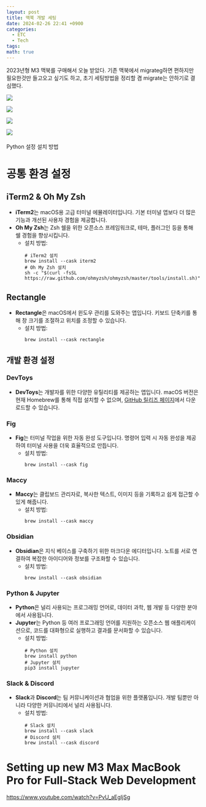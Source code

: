 ```yaml
---
layout: post
title: 맥북 개발 세팅
date: 2024-02-26 22:41 +0900
categories:
  - ETC
  - Tech
tags: 
math: true
---
```



2023년형 M3 맥북를 구매해서 오늘 받았다. 기존 맥북에서 migrateg하면 편하지만 필요한것만 들고오고 싶기도 하고, 초기 세팅방법을 정리할 겸 migrate는 안하기로 결심했다.


![](https://i.imgur.com/mY3bhgE.png)

![](https://i.imgur.com/H73p4MU.png)

![](https://i.imgur.com/2qnCIzz.png)

![](https://i.imgur.com/l7Hyuec.png)


####
Python 설정 설치 방법

# 공통 환경 설정

## iTerm2 & Oh My Zsh
- **iTerm2**는 macOS용 고급 터미널 에뮬레이터입니다. 기본 터미널 앱보다 더 많은 기능과 개선된 사용자 경험을 제공합니다.
- **Oh My Zsh**는 Zsh 쉘을 위한 오픈소스 프레임워크로, 테마, 플러그인 등을 통해 쉘 경험을 향상시킵니다.
  - 설치 방법: 
    ```shell
    # iTerm2 설치
    brew install --cask iterm2
    # Oh My Zsh 설치
    sh -c "$(curl -fsSL https://raw.github.com/ohmyzsh/ohmyzsh/master/tools/install.sh)"
    ```

## Rectangle
- **Rectangle**은 macOS에서 윈도우 관리를 도와주는 앱입니다. 키보드 단축키를 통해 창 크기를 조절하고 위치를 조정할 수 있습니다.
  - 설치 방법:
    ```shell
    brew install --cask rectangle
    ```

## 개발 환경 설정

### DevToys
- **DevToys**는 개발자를 위한 다양한 유틸리티를 제공하는 앱입니다. macOS 버전은 현재 Homebrew를 통해 직접 설치할 수 없으며, [GitHub 릴리즈 페이지](https://github.com/veler/DevToysMac)에서 다운로드할 수 있습니다.

### Fig
- **Fig**는 터미널 작업을 위한 자동 완성 도구입니다. 명령어 입력 시 자동 완성을 제공하여 터미널 사용을 더욱 효율적으로 만듭니다.
  - 설치 방법:
    ```shell
    brew install --cask fig
    ```

### Maccy
- **Maccy**는 클립보드 관리자로, 복사한 텍스트, 이미지 등을 기록하고 쉽게 접근할 수 있게 해줍니다.
  - 설치 방법:
    ```shell
    brew install --cask maccy
    ```

### Obsidian
- **Obsidian**은 지식 베이스를 구축하기 위한 마크다운 에디터입니다. 노트를 서로 연결하여 복잡한 아이디어와 정보를 구조화할 수 있습니다.
  - 설치 방법:
    ```shell
    brew install --cask obsidian
    ```

### Python & Jupyter
- **Python**은 널리 사용되는 프로그래밍 언어로, 데이터 과학, 웹 개발 등 다양한 분야에서 사용됩니다.
- **Jupyter**는 Python 등 여러 프로그래밍 언어를 지원하는 오픈소스 웹 애플리케이션으로, 코드를 대화형으로 실행하고 결과를 문서화할 수 있습니다.
  - 설치 방법:
    ```shell
    # Python 설치
    brew install python
    # Jupyter 설치
    pip3 install jupyter
    ```

### Slack & Discord
- **Slack**과 **Discord**는 팀 커뮤니케이션과 협업을 위한 플랫폼입니다. 개발 팀뿐만 아니라 다양한 커뮤니티에서 널리 사용됩니다.
  - 설치 방법:
    ```shell
    # Slack 설치
    brew install --cask slack
    # Discord 설치
    brew install --cask discord
    ```

# Setting up new M3 Max MacBook Pro for Full-Stack Web Development

[](https://www.youtube.com/@sindo_dev)
https://www.youtube.com/watch?v=PvU_aEgIjSg